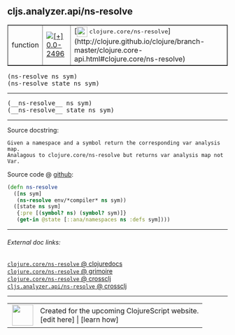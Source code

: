## cljs.analyzer.api/ns-resolve



 <table border="1">
<tr>
<td>function</td>
<td><a href="https://github.com/cljsinfo/cljs-api-docs/tree/0.0-2496"><img valign="middle" alt="[+] 0.0-2496" title="Added in 0.0-2496" src="https://img.shields.io/badge/+-0.0--2496-lightgrey.svg"></a> </td>
<td>
[<img height="24px" valign="middle" src="http://i.imgur.com/1GjPKvB.png"> <samp>clojure.core/ns-resolve</samp>](http://clojure.github.io/clojure/branch-master/clojure.core-api.html#clojure.core/ns-resolve)
</td>
</tr>
</table>

<samp>(ns-resolve ns sym)</samp><br>
<samp>(ns-resolve state ns sym)</samp><br>

---

 <samp>
(__ns-resolve__ ns sym)<br>
</samp>
 <samp>
(__ns-resolve__ state ns sym)<br>
</samp>

---





Source docstring:

```
Given a namespace and a symbol return the corresponding var analysis map.
Analagous to clojure.core/ns-resolve but returns var analysis map not Var.
```


Source code @ [github]():

```clj
(defn ns-resolve
  ([ns sym]
   (ns-resolve env/*compiler* ns sym))
  ([state ns sym]
   {:pre [(symbol? ns) (symbol? sym)]}
   (get-in @state [::ana/namespaces ns :defs sym])))
```

<!--
Repo - tag - source tree - lines:

 <pre>

</pre>

-->

---



###### External doc links:

[`clojure.core/ns-resolve` @ clojuredocs](http://clojuredocs.org/clojure.core/ns-resolve)<br>
[`clojure.core/ns-resolve` @ grimoire](http://conj.io/store/v1/org.clojure/clojure/1.7.0-beta3/clj/clojure.core/ns-resolve/)<br>
[`clojure.core/ns-resolve` @ crossclj](http://crossclj.info/fun/clojure.core/ns-resolve.html)<br>
[`cljs.analyzer.api/ns-resolve` @ crossclj](http://crossclj.info/fun/cljs.analyzer.api/ns-resolve.html)<br>

---

 <table>
<tr><td>
<img valign="middle" align="right" width="48px" src="http://i.imgur.com/Hi20huC.png">
</td><td>
Created for the upcoming ClojureScript website.<br>
[edit here] | [learn how]
</td></tr></table>

[edit here]:https://github.com/cljsinfo/cljs-api-docs/blob/master/cljsdoc/cljs.analyzer.api/ns-resolve.cljsdoc
[learn how]:https://github.com/cljsinfo/cljs-api-docs/wiki/cljsdoc-files

<!--

This information was too distracting to show to readers, but I'll leave it
commented here since it is helpful to:

- pretty-print the data used to generate this document
- and show how to retrieve that data



The API data for this symbol:

```clj
{:ns "cljs.analyzer.api",
 :name "ns-resolve",
 :signature ["[ns sym]" "[state ns sym]"],
 :name-encode "ns-resolve",
 :history [["+" "0.0-2496"]],
 :type "function",
 :clj-equiv {:full-name "clojure.core/ns-resolve",
             :url "http://clojure.github.io/clojure/branch-master/clojure.core-api.html#clojure.core/ns-resolve"},
 :full-name-encode "cljs.analyzer.api/ns-resolve",
 :source {:code "(defn ns-resolve\n  ([ns sym]\n   (ns-resolve env/*compiler* ns sym))\n  ([state ns sym]\n   {:pre [(symbol? ns) (symbol? sym)]}\n   (get-in @state [::ana/namespaces ns :defs sym])))",
          :title "Source code",
          :repo "clojurescript",
          :tag "r1.8.51",
          :filename "src/main/clojure/cljs/analyzer/api.cljc",
          :lines [196 203],
          :url "https://github.com/clojure/clojurescript/blob/r1.8.51/src/main/clojure/cljs/analyzer/api.cljc#L196-L203"},
 :usage ["(ns-resolve ns sym)" "(ns-resolve state ns sym)"],
 :full-name "cljs.analyzer.api/ns-resolve",
 :docstring "Given a namespace and a symbol return the corresponding var analysis map.\nAnalagous to clojure.core/ns-resolve but returns var analysis map not Var.",
 :cljsdoc-url "https://github.com/cljsinfo/cljs-api-docs/blob/master/cljsdoc/cljs.analyzer.api/ns-resolve.cljsdoc"}

```

Retrieve the API data for this symbol:

```clj
;; from Clojure REPL
(require '[clojure.edn :as edn])
(-> (slurp "https://raw.githubusercontent.com/cljsinfo/cljs-api-docs/catalog/cljs-api.edn")
    (edn/read-string)
    (get-in [:symbols "cljs.analyzer.api/ns-resolve"]))
```

-->
